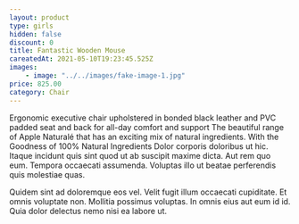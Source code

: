 ```yaml
---
layout: product
type: girls
hidden: false
discount: 0
title: Fantastic Wooden Mouse
careatedAt: 2021-05-10T19:23:45.525Z
images:
    - image: "../../images/fake-image-1.jpg"
price: 825.00
category: Chair
---
```

Ergonomic executive chair upholstered in bonded black leather and PVC padded seat and back for all-day comfort and support
The beautiful range of Apple Naturalé that has an exciting mix of natural ingredients. With the Goodness of 100% Natural Ingredients
Dolor corporis doloribus ut hic. Itaque incidunt quis sint quod ut ab suscipit maxime dicta. Aut rem quo eum. Tempora occaecati assumenda. Voluptas illo ut beatae perferendis quis molestiae quas.
 Quidem sint ad doloremque eos vel. Velit fugit illum occaecati cupiditate. Et omnis voluptate non. Mollitia possimus voluptas. In omnis eius aut eum id id. Quia dolor delectus nemo nisi ea labore ut.
